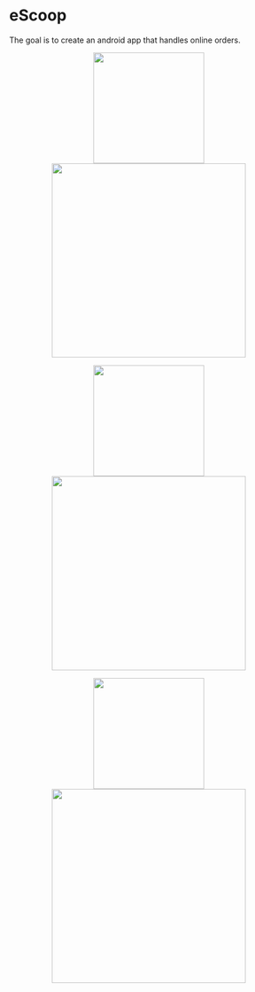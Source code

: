 # eScoop

The goal is to create an android app that handles online orders.

<p align="center">
 <img height="200" src="IMG/img6.png"> <img height="350" src="IMG/Menu.png"> 
</p>
<p align="center">
 <img height="200" src="IMG/img6.png"> <img height="350" src="IMG/Map.png"> 
</p>

<p align="center">
 <img height="200" src="IMG/img6.png"> <img height="350" src="IMG/upload.png"> 
</p>
